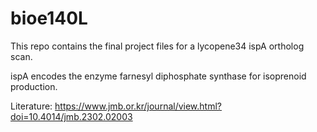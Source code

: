 # bioe140L
This repo contains the final project files for a lycopene34 ispA ortholog scan.

ispA encodes the enzyme farnesyl diphosphate synthase for isoprenoid production.

Literature: https://www.jmb.or.kr/journal/view.html?doi=10.4014/jmb.2302.02003

